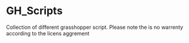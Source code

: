 # GH_Scripts

Collection of different grasshopper script. 
Please note the is no warrenty according to the licens aggrement
